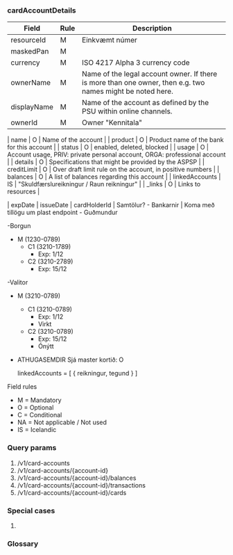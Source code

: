 ### cardAccountDetails


| Field             | Rule  | Description                                               |
| ----------------- | ----- | --------------------------------------------------------- |
| resourceId        | M     | Einkvæmt númer                                            |
| maskedPan         | M     |                                                           |
| currency          | M     | ISO 4217 Alpha 3 currency code                            |
| ownerName         | M     | Name of the legal account owner. If there is more than one owner, then e.g. two names might be noted here. |
| displayName       | M     | Name of the account as defined by the PSU within online channels. |
| ownerId           | M     | Owner "Kennitala"                                         |

| name              | O     | Name of the account                                       |
| product           | O     | Product name of the bank for this account                 |
| status            | O     | enabled, deleted, blocked                                 |
| usage             | O     | Account usage, PRIV: private personal account, ORGA: professional account |
| details           | O     | Specifications that might be provided by the ASPSP        |
| creditLimit       | O     | Over draft limit rule on the account, in positive numbers |
| balances          | O     | A list of balances regarding this account                 |
| linkedAccounts    | IS    | "Skuldfærslureikningur / Raun reikningur"                 |
| _links            | O     | Links to resources                                        |


| expDate
| issueDate
| cardHolderId
| Samtölur? - Bankarnir
| Koma með tillögu um plast endpoint - Guðmundur


-Borgun
- M (1230-0789)
  - C1 (3210-1789)
    - Exp: 1/12
  - C2 (3210-2789)
    - Exp: 15/12
  
-Valitor
- M (3210-0789)
  - C1 (3210-0789)
    - Exp: 1/12
    - Virkt
  - C2 (3210-0789)
    - Exp: 15/12
    - Ónýtt
 


- ATHUGASEMDIR
  Sjá master kortið: O
  
  linkedAccounts = [
    {
        reikningur,
        tegund
    }
  ]


Field rules
* M = Mandatory
* O = Optional
* C = Conditional
* NA = Not applicable / Not used
* IS = Icelandic 

### Query params
1. /v1/card-accounts
2. /v1/card-accounts/{account-id}
3. /v1/card-accounts/{account-id}/balances
4. /v1/card-accounts/{account-id}/transactions
5. /v1/card-accounts/{account-id}/cards



### Special cases

1. 

### Glossary
